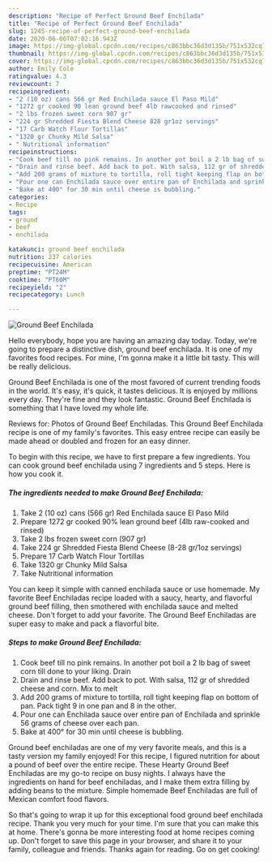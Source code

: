 ```yaml
---
description: "Recipe of Perfect Ground Beef Enchilada"
title: "Recipe of Perfect Ground Beef Enchilada"
slug: 1245-recipe-of-perfect-ground-beef-enchilada
date: 2020-06-06T07:02:16.943Z
image: https://img-global.cpcdn.com/recipes/c863bbc36d3d135b/751x532cq70/ground-beef-enchilada-recipe-main-photo.jpg
thumbnail: https://img-global.cpcdn.com/recipes/c863bbc36d3d135b/751x532cq70/ground-beef-enchilada-recipe-main-photo.jpg
cover: https://img-global.cpcdn.com/recipes/c863bbc36d3d135b/751x532cq70/ground-beef-enchilada-recipe-main-photo.jpg
author: Emily Cole
ratingvalue: 4.3
reviewcount: 7
recipeingredient:
- "2 (10 oz) cans 566 gr Red Enchilada sauce El Paso Mild"
- "1272 gr cooked 90 lean ground beef 4lb rawcooked and rinsed"
- "2 lbs frozen sweet corn 907 gr"
- "224 gr Shredded Fiesta Blend Cheese 828 gr1oz servings"
- "17 Carb Watch Flour Tortillas"
- "1320 gr Chunky Mild Salsa"
- " Nutritional information"
recipeinstructions:
- "Cook beef till no pink remains. In another pot boil a 2 lb bag of sweet corn till done to your liking. Drain"
- "Drain and rinse beef. Add back to pot. With salsa, 112 gr of shredded cheese and corn. Mix to melt"
- "Add 200 grams of mixture to tortilla, roll tight keeping flap on bottom of pan. Pack tight 9 in one pan and 8 in the other."
- "Pour one can Enchilada sauce over entire pan of Enchilada and sprinkle 56 grams of cheese over each pan."
- "Bake at 400° for 30 min until cheese is bubbling."
categories:
- Recipe
tags:
- ground
- beef
- enchilada

katakunci: ground beef enchilada 
nutrition: 237 calories
recipecuisine: American
preptime: "PT24M"
cooktime: "PT60M"
recipeyield: "2"
recipecategory: Lunch

---
```



![Ground Beef Enchilada](https://img-global.cpcdn.com/recipes/c863bbc36d3d135b/751x532cq70/ground-beef-enchilada-recipe-main-photo.jpg)

Hello everybody, hope you are having an amazing day today. Today, we're going to prepare a distinctive dish, ground beef enchilada. It is one of my favorites food recipes. For mine, I'm gonna make it a little bit tasty. This will be really delicious.

Ground Beef Enchilada is one of the most favored of current trending foods in the world. It's easy, it's quick, it tastes delicious. It is enjoyed by millions every day. They're fine and they look fantastic. Ground Beef Enchilada is something that I have loved my whole life.

Reviews for: Photos of Ground Beef Enchiladas. This Ground Beef Enchilada recipe is one of my family&#39;s favorites. This easy entree recipe can easily be made ahead or doubled and frozen for an easy dinner.


To begin with this recipe, we have to first prepare a few ingredients. You can cook ground beef enchilada using 7 ingredients and 5 steps. Here is how you cook it.

<!--inarticleads1-->

##### The ingredients needed to make Ground Beef Enchilada:

1. Take 2 (10 oz) cans (566 gr) Red Enchilada sauce El Paso Mild
1. Prepare 1272 gr cooked 90% lean ground beef (4lb raw-cooked and rinsed)
1. Take 2 lbs frozen sweet corn (907 gr)
1. Take 224 gr Shredded Fiesta Blend Cheese (8-28 gr/1oz servings)
1. Prepare 17 Carb Watch Flour Tortillas
1. Take 1320 gr Chunky Mild Salsa
1. Take  Nutritional information


You can keep it simple with canned enchilada sauce or use homemade. My favorite Beef Enchiladas recipe loaded with a saucy, hearty, and flavorful ground beef filling, then smothered with enchilada sauce and melted cheese. Don&#39;t forget to add your favorite. The Ground Beef Enchiladas are super easy to make and pack a flavorful bite. 

<!--inarticleads2-->

##### Steps to make Ground Beef Enchilada:

1. Cook beef till no pink remains. In another pot boil a 2 lb bag of sweet corn till done to your liking. Drain
1. Drain and rinse beef. Add back to pot. With salsa, 112 gr of shredded cheese and corn. Mix to melt
1. Add 200 grams of mixture to tortilla, roll tight keeping flap on bottom of pan. Pack tight 9 in one pan and 8 in the other.
1. Pour one can Enchilada sauce over entire pan of Enchilada and sprinkle 56 grams of cheese over each pan.
1. Bake at 400° for 30 min until cheese is bubbling.


Ground beef enchiladas are one of my very favorite meals, and this is a tasty version my family enjoyed! For this recipe, I figured nutrition for about a pound of beef over the entire recipe. These Hearty Ground Beef Enchiladas are my go-to recipe on busy nights. I always have the ingredients on hand for beef enchiladas, and I make them extra filling by adding beans to the mixture. Simple homemade Beef Enchiladas are full of Mexican comfort food flavors. 

So that's going to wrap it up for this exceptional food ground beef enchilada recipe. Thank you very much for your time. I'm sure that you can make this at home. There's gonna be more interesting food at home recipes coming up. Don't forget to save this page in your browser, and share it to your family, colleague and friends. Thanks again for reading. Go on get cooking!
